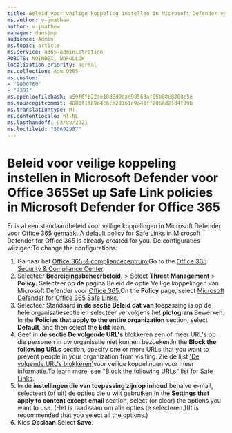 ```yaml
---
title: Beleid voor veilige koppeling instellen in Microsoft Defender voor Office 365
ms.author: v-jmathew
author: v-jmathew
manager: dansimp
audience: Admin
ms.topic: article
ms.service: o365-administration
ROBOTS: NOINDEX, NOFOLLOW
localization_priority: Normal
ms.collection: Adm_O365
ms.custom:
- "9000760"
- "7391"
ms.openlocfilehash: a59f6fb22ae18d8d9ead98563af05b88e8208c5e
ms.sourcegitcommit: 4883f1f89d4c6ca23161e9a43ff206ad21d4f09b
ms.translationtype: MT
ms.contentlocale: nl-NL
ms.lasthandoff: 03/08/2021
ms.locfileid: "50692987"
---
```

# <a name="set-up-safe-link-policies-in-microsoft-defender-for-office-365"></a><span data-ttu-id="59c78-102">Beleid voor veilige koppeling instellen in Microsoft Defender voor Office 365</span><span class="sxs-lookup"><span data-stu-id="59c78-102">Set up Safe Link policies in Microsoft Defender for Office 365</span></span>

<span data-ttu-id="59c78-103">Er is al een standaardbeleid voor veilige koppelingen in Microsoft Defender voor Office 365 gemaakt.</span><span class="sxs-lookup"><span data-stu-id="59c78-103">A default policy for Safe Links in Microsoft Defender for Office 365 is already created for you.</span></span> <span data-ttu-id="59c78-104">De configuraties wijzigen:</span><span class="sxs-lookup"><span data-stu-id="59c78-104">To change the configurations:</span></span>

1. <span data-ttu-id="59c78-105">Ga naar het [Office 365-& compliancecentrum.](https://go.microsoft.com/fwlink/p/?linkid=2077143)</span><span class="sxs-lookup"><span data-stu-id="59c78-105">Go to the [Office 365 Security & Compliance Center](https://go.microsoft.com/fwlink/p/?linkid=2077143).</span></span>
2. <span data-ttu-id="59c78-106">Selecteer **Bedreigingsbeheerbeleid.**  >  </span><span class="sxs-lookup"><span data-stu-id="59c78-106">Select **Threat Management** > **Policy**.</span></span> <span data-ttu-id="59c78-107">Selecteer op **de** pagina Beleid de optie Veilige koppelingen van Microsoft Defender voor [Office 365.](https://go.microsoft.com/fwlink/?linkid=2101058)</span><span class="sxs-lookup"><span data-stu-id="59c78-107">On the **Policy** page, select [Microsoft Defender for Office 365 Safe Links](https://go.microsoft.com/fwlink/?linkid=2101058).</span></span>
3. <span data-ttu-id="59c78-108">Selecteer Standaard **in de sectie Beleid dat van** toepassing is op de hele organisatiesectie en selecteer vervolgens het **pictogram** Bewerken. </span><span class="sxs-lookup"><span data-stu-id="59c78-108">In the **Policies that apply to the entire organization** section, select **Default**, and then select the **Edit** icon.</span></span>
4. <span data-ttu-id="59c78-109">Geef in **de sectie De volgende URL's** blokkeren een of meer URL's op die personen in uw organisatie niet kunnen bezoeken.</span><span class="sxs-lookup"><span data-stu-id="59c78-109">In the **Block the following URLs** section, specify one or more URLs that you want to prevent people in your organization from visiting.</span></span> <span data-ttu-id="59c78-110">Zie de lijst ['De volgende URL's blokkeren'](https://go.microsoft.com/fwlink/?linkid=2092123)voor veilige koppelingen voor meer informatie.</span><span class="sxs-lookup"><span data-stu-id="59c78-110">To learn more, see ["Block the following URLs" list for Safe Links](https://go.microsoft.com/fwlink/?linkid=2092123).</span></span>
5. <span data-ttu-id="59c78-111">In de **instellingen die van toepassing zijn op inhoud** behalve e-mail, selecteert (of uit) de opties die u wilt gebruiken.</span><span class="sxs-lookup"><span data-stu-id="59c78-111">In the **Settings that apply to content except email** section, select (or clear) the options you want to use.</span></span> <span data-ttu-id="59c78-112">(Het is raadzaam om alle opties te selecteren.)</span><span class="sxs-lookup"><span data-stu-id="59c78-112">(It is recommended that you select all the options.)</span></span>
6. <span data-ttu-id="59c78-113">Kies **Opslaan**.</span><span class="sxs-lookup"><span data-stu-id="59c78-113">Select **Save**.</span></span>

